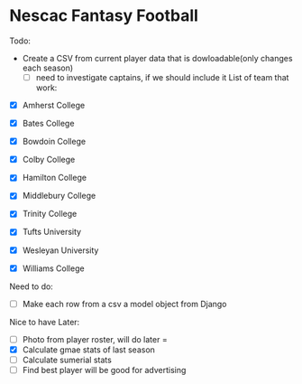 # Nescac Fantasy Football

Todo:
- Create a CSV from current player data that is dowloadable(only changes each season)
  - [ ] need to investigate captains, if we should include it
  List of team that work: 
 - [x]  Amherst College
 - [x]  Bates College
 - [x]  Bowdoin College
 - [x]  Colby College
 - [x]  Hamilton College
 - [x]  Middlebury College
 - [x]  Trinity College
 - [x]  Tufts University
 - [x]  Wesleyan University
 - [x]  Williams College


  

Need to do: 
- [ ] Make each row from a csv a model object from Django

Nice to have Later:
- [ ] Photo from player roster, will do later =
- [x] Calculate gmae stats of last season
- [ ] Calculate sumerial stats
- [ ] Find best player will be good for advertising 
